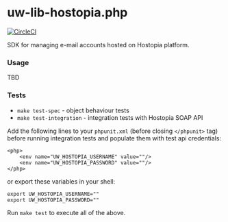 # uw-lib-hostopia.php

[![CircleCI](https://circleci.com/gh/utilitywarehouse/uw-lib-hostopia.php.svg?style=svg&circle-token=e1c2ca6b3760a44836316c7e15b2bbc93812ffcf)](https://circleci.com/gh/utilitywarehouse/uw-lib-hostopia.php)

SDK for managing e-mail accounts hosted on Hostopia platform.

### Usage

TBD

### Tests

* `make test-spec` - object behaviour tests
* `make test-integration` - integration tests with Hostopia SOAP API

Add the following lines to your `phpunit.xml` (before closing `</phpunit>` tag) before running integration tests and populate them with test api credentials:

```
<php>
    <env name="UW_HOSTOPIA_USERNAME" value=""/>
    <env name="UW_HOSTOPIA_PASSWORD" value=""/>
</php>
```

or export these variables in your shell:

```
export UW_HOSTOPIA_USERNAME=""
export UW_HOSTOPIA_PASSWORD=""
```

Run `make test` to execute all of the above.